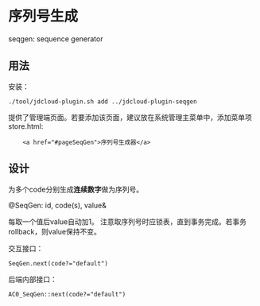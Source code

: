# 序列号生成

seqgen: sequence generator

## 用法

安装：

	./tool/jdcloud-plugin.sh add ../jdcloud-plugin-seqgen

提供了管理端页面。若要添加该页面，建议放在系统管理主菜单中，添加菜单项store.html:

		<a href="#pageSeqGen">序列号生成器</a>

## 设计

为多个code分别生成**连续数字**做为序列号。

@SeqGen: id, code(s), value&

每取一个值后value自动加1。
注意取序列号时应锁表，直到事务完成。若事务rollback，则value保持不变。

交互接口：

	SeqGen.next(code?="default")

后端内部接口：

	AC0_SeqGen::next(code?="default")

